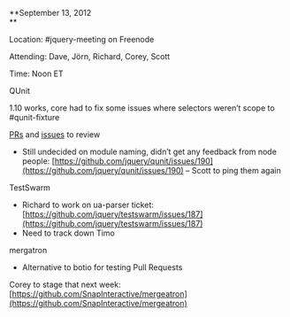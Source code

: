 **September 13, 2012  
**

Location: \#jquery-meeting on Freenode

Attending: Dave, Jörn, Richard, Corey, Scott

Time: Noon ET

QUnit

1.10 works, core had to fix some issues where selectors weren’t scope to
\#qunit-fixture

[PRs](https://github.com/jquery/qunit/pulls) and
[issues](https://github.com/jquery/qunit/issues) to review

-   Still undecided on module naming, didn’t get any feedback from node
    people:
    [https://github.com/jquery/qunit/issues/190](https://github.com/jquery/qunit/issues/190)
    – Scott to ping them again

TestSwarm

-   Richard to work on ua-parser ticket:
    [https://github.com/jquery/testswarm/issues/187](https://github.com/jquery/testswarm/issues/187)
-   Need to track down Timo

mergatron

-   Alternative to botio for testing Pull Requests

Corey to stage that next week:
[https://github.com/SnapInteractive/mergeatron](https://github.com/SnapInteractive/mergeatron)
